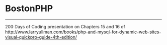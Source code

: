 # BostonPHP
----
200 Days of Coding presentation on Chapters 15 and 16 of http://www.larryullman.com/books/php-and-mysql-for-dynamic-web-sites-visual-quickpro-guide-4th-edition/


